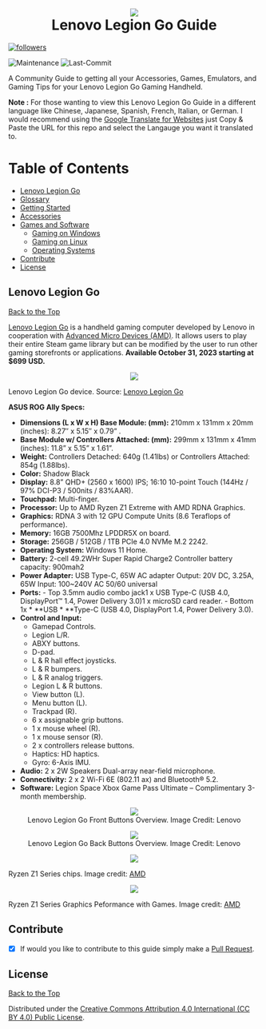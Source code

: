 <h1 align="center">
  <img src="https://github.com/mikeroyal/Lenovo-Legion-Go-Guide/assets/45159366/204952f8-e90c-447e-835c-5351d020d131">
    <br />
      Lenovo Legion Go Guide
</h1>	

<a href="https://github.com/mikeroyal?tab=followers">
         <img alt="followers" title="Follow for Updates" src="https://custom-icon-badges.demolab.com/github/followers/mikeroyal?color=236ad3&labelColor=1155ba&style=for-the-badge&logo=person-add&label=Follow&logoColor=white"/></a> 

![Maintenance](https://img.shields.io/maintenance/yes/2023?style=for-the-badge)
![Last-Commit](https://img.shields.io/github/last-commit/mikeroyal/lenovo-legion-go-guide?style=for-the-badge)


A Community Guide to getting all your Accessories, Games, Emulators, and Gaming Tips for your Lenovo Legion Go Gaming Handheld. 

**Note :** For those wanting to view this Lenovo Legion Go Guide in a different language like Chinese, Japanese, Spanish, French, Italian, or German. I would recommend using the [Google Translate for Websites](https://translate.google.com/) just Copy & Paste the URL for this repo and select the Langauge you want it translated to.

# Table of Contents

- [Lenovo Legion Go](#lenovo-legion-go)
- [Glossary](./Glossary.md)
- [Getting Started](./Getting%20Started.md)
- [Accessories](./Accessories.md)
- [Games and Software](./Games%20and%20Software/README.md)
  - [Gaming on Windows](./Games%20and%20Software/Windows%20Gaming.md)
  - [Gaming on Linux](./Games%20and%20Software/Linux%20Gaming.md)
  - [Operating Systems](./Games%20and%20Software/Operating%20Systems.md)
- [Contribute](#contribute)
- [License](#license)

## Lenovo Legion Go

[Back to the Top](#table-of-contents)

[Lenovo Legion Go](https://www.lenovo.com/legiongo/) is a handheld gaming computer developed by Lenovo in cooperation with [Advanced Micro Devices (AMD)](https://www.amd.com/). It allows users to play their entire Steam game library but can be modified by the user to run other gaming storefronts or applications. **Available October 31, 2023 starting at $699 USD.**

<p align="center">
  <img src="https://github.com/mikeroyal/Lenovo-Legion-Go-Guide/assets/45159366/ed611de4-9cd0-4db1-aae8-3c18fcd75589">
    <br />
</p>

Lenovo Legion Go device. Source: [Lenovo Legion Go](https://www.lenovo.com/legiongo/)

**ASUS ROG Ally Specs:**

* **Dimensions (L x W x H) Base Module: (mm):** 210mm x 131mm x 20mm (inches): 8.27″ x 5.15″ x 0.79”  . 
* **Base Module w/ Controllers Attached: (mm):** 299mm x 131mm x 41mm (inches): 11.8” x 5.15” x 1.61”.
* **Weight:** Controllers Detached: 640g (1.41lbs) or  Controllers Attached: 854g (1.88lbs).
* **Color:** Shadow Black
* **Display:** 8.8” QHD+ (2560 x 1600) IPS; 16:10 10-point Touch (144Hz / 97% DCI-P3 / 500nits / 83%AAR).
* **Touchpad:** Multi-finger.
* **Processor:** Up to AMD Ryzen Z1 Extreme with AMD RDNA Graphics.
* **Graphics:** RDNA 3 with 12 GPU Compute Units (8.6 Teraflops of performance).
* **Memory:** 16GB 7500Mhz LPDDR5X on board.
* **Storage:** 256GB / 512GB / 1TB PCIe 4.0 NVMe M.2 2242.
* **Operating System:** Windows 11 Home.
* **Battery:** 2-cell 49.2WHr Super Rapid Charge2 Controller battery capacity: 900mah2
* **Power Adapter:** USB Type-C, 65W AC adapter Output: 20V DC, 3.25A, 65W Input: 100~240V AC 50/60 universal
* **Ports:** 
      - Top 3.5mm audio combo jack1 x USB Type-C (USB 4.0, DisplayPort™ 1.4, Power Delivery 3.0)1 x microSD card reader.
      - Bottom 1x * **USB * **Type-C (USB 4.0, DisplayPort 1.4, Power Delivery 3.0).
* **Control and Input:**     
    - Gamepad Controls.
    -  Legion L/R.
    - ABXY buttons.
    - D-pad.
    - L & R hall effect joysticks.
    - L & R bumpers.
    - L & R analog triggers.
    - Legion L & R buttons.
    - View button (L).
    - Menu button (L).
    - Trackpad (R).
    - 6 x assignable grip buttons.
    - 1 x mouse wheel (R).
    - 1 x mouse sensor (R).
    - 2 x controllers release buttons.
    - Haptics: HD haptics.
    - Gyro: 6-Axis IMU.
* **Audio:** 2 x 2W Speakers Dual-array near-field microphone.
* **Connectivity:** 2 x 2 Wi-Fi 6E (802.11 ax) and  Bluetooth® 5.2.
* **Software:**	Legion Space Xbox Game Pass Ultimate – Complimentary 3-month membership.

<p align="center">
  <img src="https://github.com/mikeroyal/Lenovo-Legion-Go-Guide/assets/45159366/12ae654d-44bc-4f0b-a2dc-5a24a0ca48c7">
    <br />
  Lenovo Legion Go Front Buttons Overview. Image Credit: Lenovo
</p>


<p align="center">
  <img src="https://github.com/mikeroyal/Lenovo-Legion-Go-Guide/assets/45159366/6bf4167e-40c9-46cc-b128-1d03f34afb76">
    <br />
  Lenovo Legion Go Back Buttons Overview. Image Credit: Lenovo
</p>


<p align="center">
  <img src="https://github.com/mikeroyal/Asus-ROG-Ally-Guide/assets/45159366/d909cde1-130f-41be-a1c8-7b69488b9744">
    <br />
</p>

Ryzen Z1 Series chips. Image credit: [AMD](https://www.amd.com/en/processors/ryzen-z1)

<p align="center">
  <img src="https://github.com/mikeroyal/Asus-ROG-Ally-Guide/assets/45159366/5915aa41-bec7-41cb-a83f-f6a594fd7bcf">
    <br />
</p>

Ryzen Z1 Series Graphics Peformance with Games. Image credit: [AMD](https://www.amd.com/en/processors/ryzen-z1)


## Contribute

- [x] If would you like to contribute to this guide simply make a [Pull Request](https://github.com/mikeroyal//pulls).

## License

[Back to the Top](https://github.com/mikeroyal/#table-of-contents)

Distributed under the [Creative Commons Attribution 4.0 International (CC BY 4.0) Public License](https://creativecommons.org/licenses/by/4.0/).
